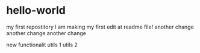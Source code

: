 # hello-world
my first repostitory
I am making my first edit at readme file!
another change
another change
another change

new functionalit
utils 1
utils 2
